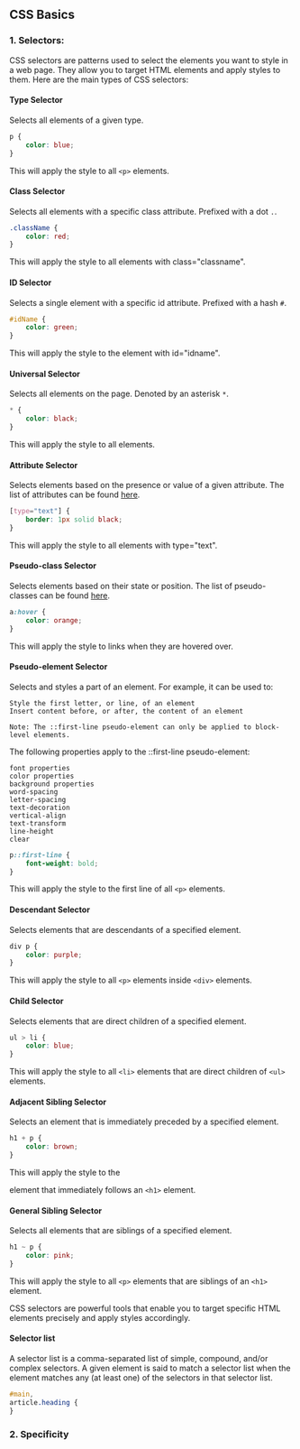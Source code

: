 ## CSS Basics

### 1. Selectors:

CSS selectors are patterns used to select the elements you want to style in a web page. They allow you to target HTML elements and apply styles to them. Here are the main types of CSS selectors:

#### Type Selector

Selects all elements of a given type.

```css
p {
    color: blue;
}
```

This will apply the style to all `<p>` elements.

#### Class Selector

Selects all elements with a specific class attribute. Prefixed with a dot `.`.

```css
.className {
    color: red;
}
```

This will apply the style to all elements with class="classname".

#### ID Selector

Selects a single element with a specific id attribute. Prefixed with a hash `#`.

```css
#idName {
    color: green;
}
```

This will apply the style to the element with id="idname".

#### Universal Selector

Selects all elements on the page. Denoted by an asterisk `*`.

```css
* {
    color: black;
}
```

This will apply the style to all elements.

#### Attribute Selector

Selects elements based on the presence or value of a given attribute. The list of attributes can be found [here](https://www.w3schools.com/cssref/index.php).

```css
[type="text"] {
    border: 1px solid black;
}
```

This will apply the style to all elements with type="text".

#### Pseudo-class Selector

Selects elements based on their state or position. The list of pseudo-classes can be found [here](https://developer.mozilla.org/en-US/docs/Web/CSS/Pseudo-classes).

```css
a:hover {
    color: orange;
}
```

This will apply the style to links when they are hovered over.

#### Pseudo-element Selector

Selects and styles a part of an element. For example, it can be used to:

    Style the first letter, or line, of an element
    Insert content before, or after, the content of an element

    Note: The ::first-line pseudo-element can only be applied to block-level elements.

The following properties apply to the ::first-line pseudo-element:

    font properties
    color properties
    background properties
    word-spacing
    letter-spacing
    text-decoration
    vertical-align
    text-transform
    line-height
    clear

```css
p::first-line {
    font-weight: bold;
}
```

This will apply the style to the first line of all `<p>` elements.

#### Descendant Selector

Selects elements that are descendants of a specified element.

```css
div p {
    color: purple;
}
```

This will apply the style to all `<p>` elements inside `<div>` elements.

#### Child Selector

Selects elements that are direct children of a specified element.

```css
ul > li {
    color: blue;
}
```

This will apply the style to all `<li>` elements that are direct children of `<ul>` elements.

#### Adjacent Sibling Selector

Selects an element that is immediately preceded by a specified element.

```css
h1 + p {
    color: brown;
}
```

This will apply the style to the <p> element that immediately follows an `<h1>` element.

#### General Sibling Selector

Selects all elements that are siblings of a specified element.

```css
h1 ~ p {
    color: pink;
}
```

This will apply the style to all `<p>` elements that are siblings of an `<h1>` element.

CSS selectors are powerful tools that enable you to target specific HTML elements precisely and apply styles accordingly.

#### Selector list

A selector list is a comma-separated list of simple, compound, and/or complex selectors. A given element is said to match a selector list when the element matches any (at least one) of the selectors in that selector list.

```css
#main,
article.heading {
}
```

### 2. Specificity
